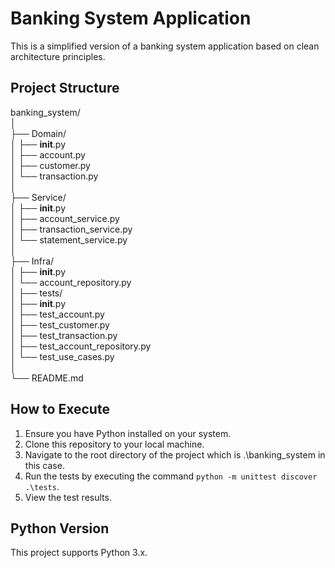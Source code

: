 # Banking System Application

This is a simplified version of a banking system application based on clean architecture principles.

## Project Structure
banking_system/<br />
│<br />
├── Domain/<br />
│   ├── __init__.py<br />
│   ├── account.py<br />
│   ├── customer.py<br />
│   └── transaction.py<br />
│<br />
├── Service/<br />
│   ├── __init__.py<br />
│   ├── account_service.py<br />
│   ├── transaction_service.py<br />
│   └── statement_service.py<br />
│<br />
├── Infra/<br />
│   ├── __init__.py<br />
│   └── account_repository.py<br />
│
├── tests/<br />
│   ├── __init__.py<br />
│   ├── test_account.py<br />
│   ├── test_customer.py<br />
│   ├── test_transaction.py<br />
│   ├── test_account_repository.py<br />
│   └── test_use_cases.py<br />
│<br />
└── README.md<br />

## How to Execute

1. Ensure you have Python installed on your system.
2. Clone this repository to your local machine.
3. Navigate to the root directory of the project which is .\banking_system in this case.
4. Run the tests by executing the command `python -m unittest discover .\tests`.
5. View the test results.

## Python Version

This project supports Python 3.x.
